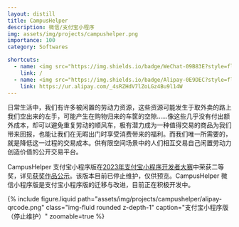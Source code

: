 ```yaml
---
layout: distill
title: CampusHelper
description: 微信/支付宝小程序
img: assets/img/projects/campushelper.png
importance: 100
category: Softwares

shortcuts:
  - name: <img src="https://img.shields.io/badge/WeChat-09B83E?style=flat&logo=wechat&logoColor=white">
    link: /
  - name: <img src="https://img.shields.io/badge/Alipay-0E9DEC?style=flat&logo=alipay&logoColor=white">
    link: https://ur.alipay.com/_4sRZHdV7lZoLGz4Bu9l14W
---
```


日常生活中，我们有许多被闲置的劳动力资源，这些资源可能发生于取外卖的路上我们空出来的左手，可能产生在购物归来的车筐的空隙……像这些几乎没有付出额外成本，却可以避免重复劳动的顺风车，极有潜力成为一种值得交易的商品为我们带来回报，也能让我们在无暇出门时享受消费带来的福利。而我们唯一所需要的，就是降低这一过程的交易成本。供有限空间场景中的人们相互交易自己闲置劳动力创造价值的公开交易平台。

CampusHelper 支付宝小程序版在[2023年支付宝小程序开发者大赛](https://open.alipay.com/portal/forum/competition/2023)中荣获二等奖，详见[获奖作品公示](https://open.alipay.com/portal/forum/competition/2023?isWorkshow=true)。该版本目前已停止维护，仅供预览。CampusHelper 微信小程序版是支付宝小程序版的迁移与改进，目前正在积极开发中。

<div class="row mt-3">
  <div class="col-sm-3 mt-3 mt-md-0"></div>
  <div class="col-sm-6 mt-3 mt-md-0">
    {% include figure.liquid
      path="assets/img/projects/campushelper/alipay-qrcode.png"
      class="img-fluid rounded z-depth-1"
      caption="支付宝小程序版（停止维护）"
      zoomable=true
    %}
  </div>
  <div class="col-sm-3 mt-3 mt-md-0"></div>
</div>
